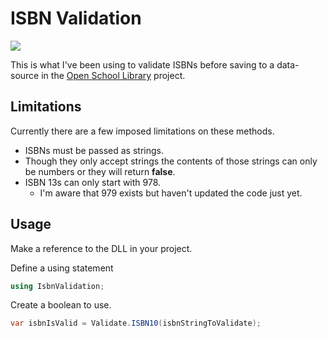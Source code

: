 # ISBN Validation
![](https://img.shields.io/badge/Status-Inactive-critical.svg)

This is what I've been using to validate ISBNs before saving to a data-source in the [Open School Library](https://github.com/Programazing/OpenSchoolLibrary) project.

## Limitations

Currently there are a few imposed limitations on these methods.

* ISBNs must be passed as strings.
* Though they only accept strings the contents of those strings can only be numbers or they will return **false**.
* ISBN 13s can only start with 978.
  * I'm aware that 979 exists but haven't updated the code just yet.
 
## Usage
 
Make a reference to the DLL in your project.

Define a using statement

```csharp
using IsbnValidation;
```

Create a boolean to use.

```csharp
var isbnIsValid = Validate.ISBN10(isbnStringToValidate);
```
